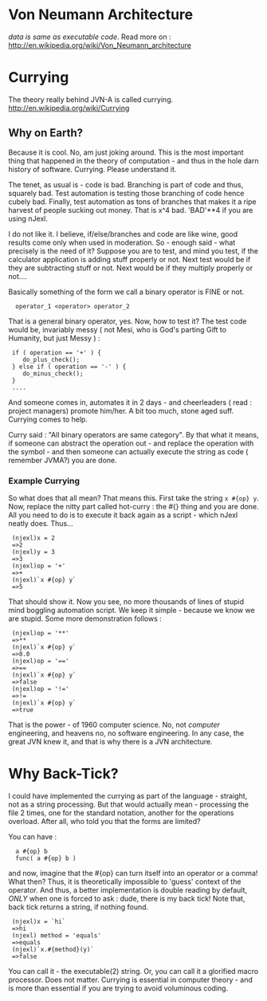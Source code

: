 # Von Neumann Architecture 

*data is same as executable code*. Read more on :  
http://en.wikipedia.org/wiki/Von_Neumann_architecture

# Currying 

The theory really behind JVN-A is called currying.
http://en.wikipedia.org/wiki/Currying

## Why on Earth?

Because it is cool. No, am just joking around. This is the most important thing that happened in the theory of computation - and thus in the hole darn history of software. Currying. Please understand it.

The tenet, as usual is - code is bad. Branching is part of code and thus, squarely bad.
Test automation is testing those branching of code hence cubely bad. Finally, test automation as tons of branches that makes it a ripe harvest of people sucking out money. That is x^4 bad. 'BAD'**4 if you are using nJexl.


I do not like it. I believe, if/else/branches and code are like wine, good results come only when used in moderation. So - enough said - what precisely is the need of it? Suppose you are to test, and mind you test, if the calculator application is adding stuff properly or not. Next test would be if they are subtracting stuff or not. Next would be  if they multiply properly or not....

Basically something of the form we call a binary operator is FINE or not.

      operator_1 <operator> operator_2 

That is a general binary operator, yes. Now, how to test it? The test code would be, invariably messy ( not Mesi, who is God's parting Gift to Humanity, but just Messy ) :

     if ( operation == '+' ) {
        do_plus_check();
     } else if ( operation == '-' ) {
        do_minus_check();
     }
     ....

And someone comes in, automates it in 2 days - and cheerleaders ( read : project managers)  promote him/her.
A bit too much, stone aged suff. Currying comes to help.

Curry said : "All binary operators are same category". By that what it means, if someone can abstract the operation out - and replace the operation with the symbol - and then someone can actually execute the string as code ( remember JVMA?) you are done.

### Example Currying 

So what does that all mean? That means this.
First take the string `x #{op} y`. Now, replace the nitty part called hot-curry : the #{} thing and you are done.
All you need to do is to execute it back again as a script - which nJexl neatly does. Thus...

     (njexl)x = 2
     =>2
     (njexl)y = 3 
     =>3
     (njexl)op = '+'
     =>+
     (njexl)`x #{op} y`
     =>5

That should show it. Now you see, no more thousands of lines of stupid mind boggling automation script. We keep it simple - because we know we are stupid.
Some more demonstration follows : 

     (njexl)op = '**'
     =>**
     (njexl)`x #{op} y`
     =>8.0
     (njexl)op = '=='
     =>==
     (njexl)`x #{op} y`
     =>false
     (njexl)op = '!='
     =>!=
     (njexl)`x #{op} y`
     =>true

That is the power - of 1960 computer science. No, not *computer* engineering, and heavens no, no software engineering. In any case, the great JVN knew it, and that is why there is a JVN architecture.


# Why Back-Tick?

I could have implemented the currying as part of the language - straight, not as a string processing.
But that would actually mean - processing the file 2 times, one for the standard notation, another for the operations overload. After all, who told you that the forms are limited?

You can have : 

      a #{op} b 
      func( a #{op} b )

and now, imagine that the #{op} can turn itself into an operator or a comma! What then?
Thus, it is theoretically impossible to 'guess' context of the operator. And thus, a better implementation is double reading by default, *ONLY* when one is forced to ask : dude, there is my back tick!
Note that, back tick returns a string, if nothing found.

     (njexl)x = `hi`
     =>hi
     (njexl) method = 'equals' 
     =>equals
     (njexl)`x.#{method}(y)`
     =>false
     
You can call it - the executable(2) string. Or, you can call it a glorified macro processor.
Does not matter. Currying is essential in computer theory - and is more than essential if you are trying to avoid voluminous coding. 




 
